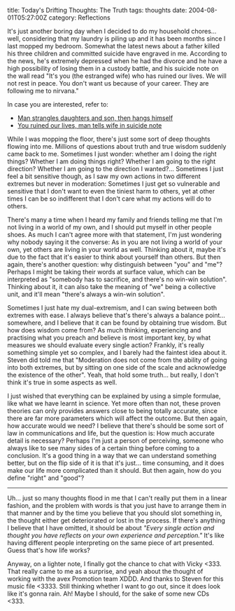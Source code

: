 title: Today's Drifting Thoughts: The Truth
tags: thoughts
date: 2004-08-01T05:27:00Z
category: Reflections

It's just another boring day when I decided to do my household chores… well, considering that my laundry is piling up and it has been months since I last mopped my bedroom. Somewhat the latest news about a father killed his three children and committed suicide have engraved in me. According to the news, he's extremely depressed when he had the divorce and he have a high possibility of losing them in a custody battle, and his suicide note on the wall read "It's you (the estranged wife) who has ruined our lives. We will not rest in peace. You don't want us because of your career. They are following me to nirvana."

In case you are interested, refer to:

- [Man strangles daughters and son, then hangs himself](http://thestar.com.my/news/story.asp?file=/2004/7/31/nation/8566227&sec=nation)
- [You ruined our lives, man tells wife in suicide note](http://www.thestar.com.my/news/story.asp?file=/2004/8/1/nation/8569936&sec=nation)

While I was mopping the floor, there's just some sort of deep thoughts flowing into me. Millions of questions about truth and true wisdom suddenly came back to me. Sometimes I just wonder: whether am I doing the right things? Whether I am doing things right? Whether I am going to the right direction? Whether I am going to the direction I wanted?… Sometimes I just feel a bit sensitive though, as I saw my own actions in two different extremes but never in moderation: Sometimes I just get so vulnerable and sensitive that I don't want to even the tiniest harm to others, yet at other times I can be so indifferent that I don't care what my actions will do to others.

There's many a time when I heard my family and friends telling me that I'm not living in a world of my own, and I should put myself in other people shoes. As much I can't agree more with that statement, I'm just wondering why nobody saying it the converse: As in you are not living a world of your own, yet others are living in your world as well. Thinking about it, maybe it's due to the fact that it's easier to think about yourself than others. But then again, there's another question: why distinguish between "you" and "me"? Perhaps I might be taking their words at surface value, which can be interpreted as "somebody has to sacrifice, and there's no win-win solution". Thinking about it, it can also take the meaning of "we" being a collective unit, and it'll mean "there's always a win-win solution".

Sometimes I just hate my dual-extremism, and I can swing between both extremes with ease. I always believe that's there's always a balance point… somewhere, and I believe that it can be found by obtaining true wisdom. But how does wisdom come from? As much thinking, experiencing and practising what you preach and believe is most important key, by what measures we should evaluate every single action? Frankly, it's really something simple yet so complex, and I barely had the faintest idea about it. Steven did told me that "Moderation does not come from the ability of going into both extremes, but by sitting on one side of the scale and acknowledge the existence of the other". Yeah, that hold some truth… but really, I don't think it's true in some aspects as well.

I just wished that everything can be explained by using a simple formulae, like what we have learnt in science. Yet more often than not, these proven theories can only provides answers close to being totally accurate, since there are far more parameters which will affect the outcome. But then again, how accurate would we need? I believe that there's should be some sort of law in communications and life, but the question is: How much accurate detail is necessary? Perhaps I'm just a person of perceiving, someone who always like to see many sides of a certain thing before coming to a conclusion. It's a good thing in a way that we can understand something better, but on the flip side of it is that it's just… time consuming, and it does make our life more complicated than it should. But then again, how do you define "right" and "good"?

---

Uh… just so many thoughts flood in me that I can't really put them in a linear fashion, and the problem with words is that you just have to arrange them in that manner and by the time you believe that you should slot something in, the thought either get deteriorated or lost in the process. If there's anything I believe that I have omitted, it should be about *"Every single action and thought you have reflects on your own experience and perception."* It's like having different people interpreting on the same piece of art presented. Guess that's how life works?

Anyway, on a lighter note, I finally got the chance to chat with Vicky <333. That really came to me as a surprise, and yeah about the thought of working with the avex Promotion team XDDD. And thanks to Steven for this music file <3333. Still thinking whether I want to go out, since it does look like it's gonna rain. Ah! Maybe I should, for the sake of some new CDs <333.
